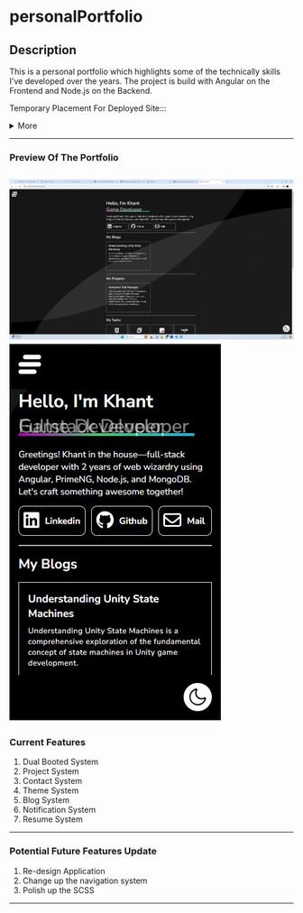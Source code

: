 # personalPortfolio

## Description
This is a personal portfolio which highlights some of the technically skills I've developed over the years. The project is build with Angular on the Frontend and Node.js on the Backend.

Temporary Placement For Deployed Site:::

<details>
    <summary>More</summary>
    <ul>
        In the Frontend:
        <li>Angular</li>
        <li>SCSS</li>
        <li>PrimeNG</li>
        <li>Firebase (Hosting) </li>
        In the Backend:
        <li>Node.js</li>
        <li>Express</li>
        <li>MongoDB</li>
    </ul>
</details>

---

### Preview Of The Portfolio
![Desktop Version](imagesOther/ssfull.png)
![Mobile Version](imagesOther/ssmobile.png)
---

### Current Features
1. Dual Booted System
2. Project System
3. Contact System
4. Theme System
5. Blog System
6. Notification System
6. Resume System
---

### Potential Future Features Update
1. Re-design Application
2. Change up the navigation system
3. Polish up the SCSS
---

